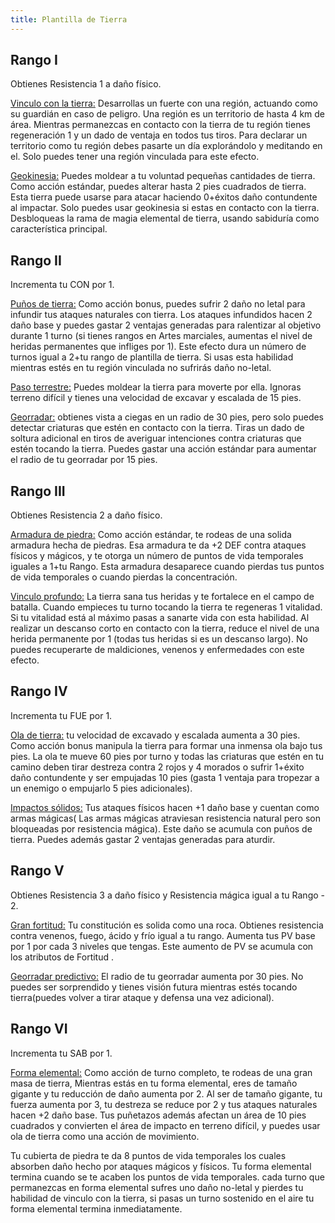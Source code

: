 ```yaml
---
title: Plantilla de Tierra
---
```


## Rango I

Obtienes Resistencia 1 a daño físico. 

<u>Vinculo con la tierra:</u> Desarrollas un fuerte con una región, actuando como su guardián en caso de peligro. Una región es un territorio de hasta 4 km de área. Mientras permanezcas en contacto con la tierra de tu región tienes regeneración 1 y un dado de ventaja en todos tus tiros. Para declarar un territorio como tu región debes pasarte un día explorándolo y meditando en el. Solo puedes tener una región vinculada para este efecto.

<u>Geokinesia:</u> Puedes moldear a tu voluntad pequeñas cantidades de tierra. Como acción estándar, puedes alterar hasta 2 pies cuadrados de tierra. Esta tierra puede usarse para atacar haciendo 0+éxitos daño contundente al impactar. Solo puedes usar geokinesia si estas en contacto con la tierra. Desbloqueas la rama de magia elemental de tierra, usando sabiduría como característica principal.

## Rango II

Incrementa tu CON por 1.

<u>Puños de tierra:</u> Como acción bonus, puedes sufrir 2 daño no letal para infundir tus ataques naturales con tierra. Los ataques infundidos hacen 2 daño base y puedes gastar 2 ventajas generadas para ralentizar al objetivo durante 1 turno (si tienes rangos en Artes marciales, aumentas el nivel de heridas permanentes que infliges por 1). Este efecto dura un número de turnos igual a 2+tu rango de plantilla de tierra. Si usas esta habilidad mientras estés en tu región vinculada no sufrirás daño no-letal.

<u>Paso terrestre:</u> Puedes moldear la tierra para moverte por ella. Ignoras terreno difícil y tienes una velocidad de excavar y escalada de 15 pies.

<u>Georradar:</u> obtienes vista a ciegas en un radio de 30 pies, pero solo puedes detectar criaturas que estén en contacto con la tierra. Tiras un dado de soltura adicional en tiros de averiguar intenciones contra criaturas que estén tocando la tierra. Puedes gastar una acción estándar para aumentar el radio de tu georradar por 15 pies.

## Rango III 

Obtienes Resistencia 2 a daño físico. 

<u>Armadura de piedra:</u> Como acción estándar, te rodeas de una solida armadura hecha de piedras. Esa armadura te da +2 DEF contra ataques físicos y mágicos, y te otorga un número de puntos de vida temporales iguales a 1+tu Rango. Esta armadura desaparece cuando pierdas tus puntos de vida temporales o cuando pierdas la concentración.

<u>Vinculo profundo:</u> La tierra sana tus heridas y te fortalece en el campo de batalla. Cuando empieces tu turno tocando la tierra te regeneras 1 vitalidad. Si tu vitalidad está al máximo pasas a sanarte vida con esta habilidad. Al realizar un descanso corto en contacto con la tierra, reduce el nivel de una herida permanente por 1 (todas tus heridas si es un descanso largo). No puedes recuperarte de maldiciones, venenos y enfermedades con este efecto.

## Rango IV 

Incrementa tu FUE por 1.

<u>Ola de tierra:</u> tu velocidad de excavado y escalada aumenta a 30 pies. Como acción bonus manipula la tierra para formar una inmensa ola bajo tus pies. La ola te mueve 60 pies por turno y todas las criaturas que estén en tu camino deben tirar destreza contra 2 rojos y 4 morados o sufrir 1+éxito daño contundente y ser empujadas 10 pies (gasta 1 ventaja para tropezar a un enemigo o empujarlo 5 pies adicionales).

<u>Impactos sólidos:</u> Tus ataques físicos hacen +1 daño base y cuentan como armas mágicas( Las armas mágicas atraviesan resistencia natural pero son bloqueadas por resistencia mágica). Este daño se acumula con puños de tierra. Puedes además gastar 2 ventajas generadas para aturdir.

## Rango V 

Obtienes Resistencia 3 a daño físico y Resistencia mágica igual a tu Rango - 2.

<u>Gran fortitud:</u> Tu constitución es solida como una roca. Obtienes resistencia contra venenos, fuego, ácido y frío igual a tu rango. Aumenta tus PV base por 1 por cada 3 niveles que tengas. Este aumento de PV se acumula con los atributos de Fortitud .

<u>Georradar predictivo:</u> El radio de tu georradar aumenta por 30 pies. No puedes ser sorprendido y tienes visión futura mientras estés tocando tierra(puedes volver a tirar ataque y defensa una vez adicional).

## Rango VI

 Incrementa tu SAB por 1.

<u>Forma elemental:</u> Como acción de turno completo, te rodeas de una gran masa de tierra, Mientras estás en tu forma elemental, eres de tamaño gigante y tu reducción de daño aumenta por 2. Al ser de tamaño gigante, tu fuerza aumenta por 3, tu destreza se reduce por 2 y tus ataques naturales hacen +2 daño base. Tus puñetazos además afectan un área de 10 pies cuadrados y convierten el área de impacto en terreno difícil, y puedes usar ola de tierra como una acción de movimiento.

Tu cubierta de piedra te da 8 puntos de vida temporales los cuales absorben daño hecho por ataques mágicos y físicos. Tu forma elemental termina cuando se te acaben los puntos de vida temporales. cada turno que permanezcas en forma elemental sufres uno daño no-letal y  pierdes tu habilidad de vinculo con la tierra, si pasas un turno sostenido en el aire tu forma elemental termina inmediatamente.